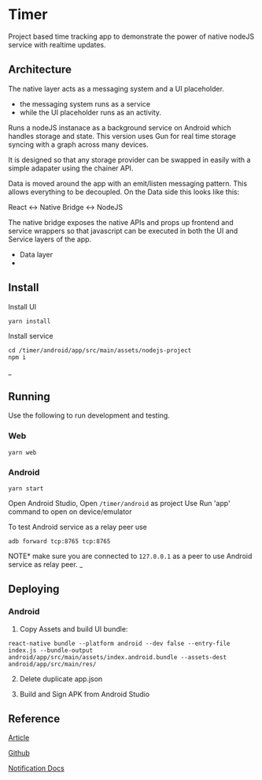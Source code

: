 # Timer
Project based time tracking app to demonstrate the power of native nodeJS service with realtime updates.

## Architecture
The native layer acts as a messaging system and a UI placeholder.
- the messaging system runs as a service
- while the UI placeholder runs as an activity. 

Runs a nodeJS instanace as a background service on Android which handles storage and state.
This version uses Gun for real time storage syncing with a graph across many devices. 

It is designed so that any storage provider can be swapped in easily with a simple adapater using the chainer API.

Data is moved around the app with an emit/listen messaging pattern. This allows everything to be decoupled.
On the Data side this looks like this:

React <-> Native Bridge <-> NodeJS

The native bridge exposes the native APIs and props up frontend and service wrappers so that javascript can be executed in both the UI and Service layers of the app.

- Data layer
-

## Install
Install UI
```
yarn install
```
Install service
```
cd /timer/android/app/src/main/assets/nodejs-project
npm i
```
_
## Running
Use the following to run development and testing.
### Web
```
yarn web
```

### Android
```
yarn start
```
Open Android Studio, 
Open `/timer/android` as project
Use Run 'app' command to open on device/emulator 

To test Android service as a relay peer use 
```
adb forward tcp:8765 tcp:8765
``` 
NOTE* make sure you are connected to `127.0.0.1` as a peer to use Android service as relay peer.
_

## Deploying

### Android
1. Copy Assets and build UI bundle:
```
react-native bundle --platform android --dev false --entry-file index.js --bundle-output android/app/src/main/assets/index.android.bundle --assets-dest android/app/src/main/res/
```
2. Delete duplicate app.json

3. Build and Sign APK from Android Studio

## Reference 
[Article](https://medium.com/reactbrasil/how-to-create-an-unstoppable-service-in-react-native-using-headless-js-93656b6fd5d1)

[Github](https://github.com/mathias5r/rn-heartbeat)

[Notification Docs](https://developer.android.com/training/notify-user/build-notification.html#Updating)